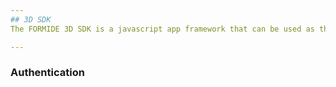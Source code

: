 ```yaml
---
## 3D SDK
The FORMIDE 3D SDK is a javascript app framework that can be used as the basis of FORMIDE apps. It handles all the repetetive parts for you, like authenticating a FORMIDE user, uploading STL files to the platform, generating a 3D environment in [Three.js](http://threejs.org) and much more. With just a few lines of code, you already have a complete functional app to build your ideas on!

---
```

### Authentication
